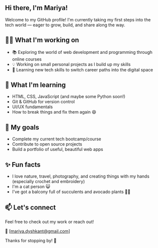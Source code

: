 ## Hi there, I'm Mariya!

<!--
**mariyady/mariyady** is a ✨ _special_ ✨ repository because its `README.md` (this file) appears on your GitHub profile. 
-->

Welcome to my GitHub profile! I'm currently taking my first steps into the tech world — eager to grow, build, and share along the way.

## 👩‍💻 What I'm working on
- 📚 Exploring the world of web development and programming through online courses
- 💡 Working on small personal projects as I build up my skills
- 🧠 Learning new tech skills to switch career paths into the digital space

## 🌱 What I'm learning
- HTML, CSS, JavaScript (and maybe some Python soon!)
- Git & GitHub for version control
- UI/UX fundamentals
- How to break things and fix them again 😄

## 🎯 My goals
- Complete my current tech bootcamp/course
- Contribute to open source projects
- Build a portfolio of useful, beautiful web apps

## ✨ Fun facts
- I love nature, travel, photography, and creating things with my hands (especially crochet and embroidery)
- I'm a cat person 😺
- I've got a balcony full of succulents and avocado plants 🌿🥑

## 📫 Let's connect
Feel free to check out my work or reach out!

📧 [mariya.dyshkant@gmail.com]
<!-- 
- 🌐 [Your Portfolio or Personal Site (if any)]
- 💼 [LinkedIn Profile]
-->
Thanks for stopping by! 🌻

